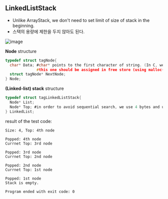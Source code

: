 ## LinkedListStack
> 

* Unlike ArrayStack, we don't need to set limit of size of stack in the beginning.
* 스택의 용량에 제한을 두지 않아도 된다.

![image](https://user-images.githubusercontent.com/22133824/143482931-69fb4ac6-97bf-48ee-9897-fb9e6e8b74b5.png)




**Node** structure
```C
typedef struct tagNode{
  char* Data; #char* points to the first character of string. (In C, we can use pointer like a string)
              #this one should be assigned in free store (using malloc(strlen(Data)+1)
  struct tagNode* NextNode;
} Node;
```

**(Linked-list) stack** structure
```C
typedef struct tagLinkedListStack{
  Node* List;
  Node* Top; #in order to avoid sequential search, we use 4 bytes and use pointer "Top"
} LinkedList;
```

result of the test code:
```
Size: 4, Top: 4th node

Popped: 4th node
Currnet Top: 3rd node

Popped: 3rd node
Currnet Top: 2nd node

Popped: 2nd node
Currnet Top: 1st node

Popped: 1st node
Stack is empty.

Program ended with exit code: 0
```
